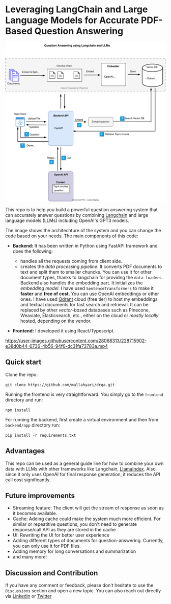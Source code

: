 # Leveraging LangChain and Large Language Models for Accurate PDF-Based Question Answering

![system architecure](QA-Langchain-LLM.svg)

This repo is to help you build a powerful question answering system that can accurately answer questions by combining [Langchain](https://github.com/hwchase17/langchain) and large language models (LLMs) including OpenAI's GPT3 models.

The image shows the architechture of the system and you can change the code based on your needs. The main components of this code:

- **Backend:** It has been written in Python using FastAPI framework and does the following:

  - handles all the requests coming from client side.
  - creates the _data processing pipeline_. It converts PDF documents to text and split them to smaller chuncks. You can use it for other document types, thanks to langchain for providng the `data loaders`. Backend also handles the embedding part. It initializes the _embedding model_. I have used `SentenceTransformers` to make it **faster** and **free of cost**. You can use OpenAI embeddings or other ones. I have used [Qdrant](https://qdrant.tech/) cloud (free tier) to host my embeddings and textual documents for fast search and retrieval. It can be replaced by other _vector-based_ databases such as Pinecone, Weaviate, Elasticsearch, etc., either on the cloud or _mostly locally_ hosted, depending on the vendor.

- **Frontend:** I developed it using React/Typescript.


https://user-images.githubusercontent.com/28068313/228715902-e38d0b44-6736-4b56-94f6-dc31fa73783a.mp4




## Quick start

Clone the repo:

`git clone https://github.com/mallahyari/drqa.git`

Running the frontend is very straightforward. You simply go to the `frontend` directory and run:

`npm install`

For running the backend, first create a virtual environment and then from `backend/app` directory run:

`pip install -r requirements.txt`

## Advantages

This repo can be used as a general guide line for how to combine your own data with LLMs with other frameworks like Langchain, [LlamaIndex](https://github.com/jerryjliu/llama_index). Also, since it only uses OpenAI for final response generation, it reduces the API call cost significantly.

## Future improvements

- Streaming feature: The client will get the stream of response as soon as it becomes available.
- Cache: Adding cache could make the system much more efficient. For similar or repeatitive questions, you don't need to generate response/call API as they are stored in the cache
- UI: Rewriting the UI for better user experience
- Adding different types of documents for question-answering. Currently, you can only use it for PDF files.
- Adding memory for long conversations and summarization
- and many more!

## Discussion and Contribution

If you have any comment or feedback, please don't hesitate to use the `Discussions` section and open a new topic. You can also reach out directly via [Linkedin](https://www.linkedin.com/in/mehdiallahyari/) or [Twitter](https://twitter.com/MehdiAllahyari)
